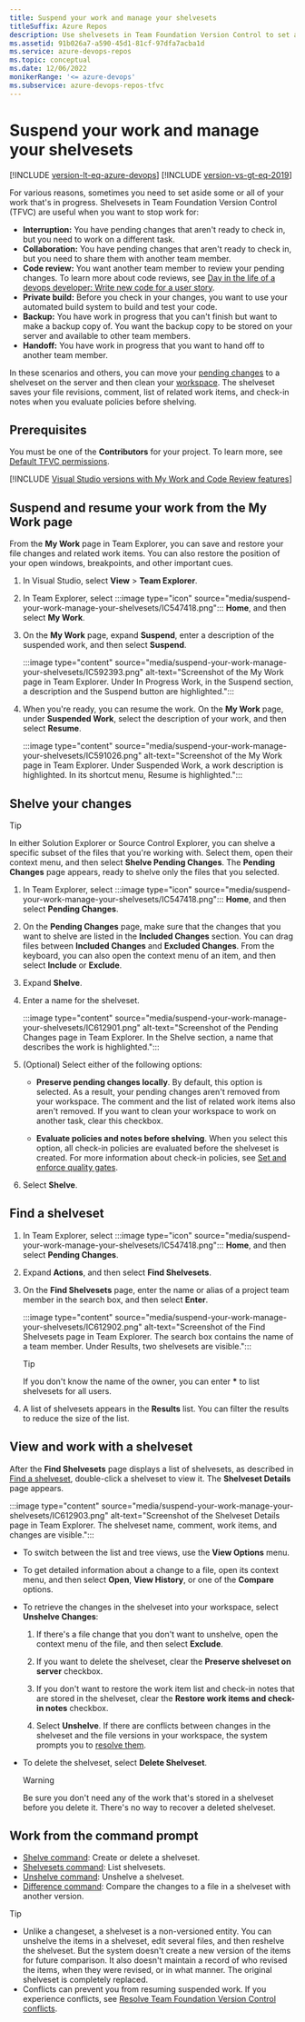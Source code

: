 ```yaml
---
title: Suspend your work and manage your shelvesets
titleSuffix: Azure Repos
description: Use shelvesets in Team Foundation Version Control to set aside in-progress work. Use Team Explorer to suspend and resume work and to manage shelvesets.
ms.assetid: 91b026a7-a590-45d1-81cf-97dfa7acba1d
ms.service: azure-devops-repos
ms.topic: conceptual
ms.date: 12/06/2022
monikerRange: '<= azure-devops'
ms.subservice: azure-devops-repos-tfvc
---
```


# Suspend your work and manage your shelvesets

[!INCLUDE [version-lt-eq-azure-devops](../../includes/version-lt-eq-azure-devops.md)]
[!INCLUDE [version-vs-gt-eq-2019](../../includes/version-vs-gt-eq-2019.md)]

For various reasons, sometimes you need to set aside some or all of your work that's in progress. Shelvesets in Team Foundation Version Control (TFVC) are useful when you want to stop work for:

- **Interruption:** You have pending changes that aren't ready to check in, but you need to work on a different task.  
- **Collaboration:** You have pending changes that aren't ready to check in, but you need to share them with another team member.  
- **Code review:** You want another team member to review your pending changes. To learn more about code reviews, see [Day in the life of a devops developer: Write new code for a user story](day-life-alm-developer-write-new-code-user-story.md).
- **Private build:** Before you check in your changes, you want to use your automated build system to build and test your code.  
- **Backup:** You have work in progress that you can't finish but want to make a backup copy of. You want the backup copy to be stored on your server and available to other team members.  
- **Handoff:** You have work in progress that you want to hand off to another team member.

In these scenarios and others, you can move your [pending changes](develop-code-manage-pending-changes.md) to a shelveset on the server and then clean your [workspace](create-work-workspaces.md). The shelveset saves your file revisions, comment, list of related work items, and check-in notes when you evaluate policies before shelving.

## Prerequisites

You must be one of the **Contributors** for your project. To learn more, see [Default TFVC permissions](../../organizations/security/default-tfvc-permissions.md).

[!INCLUDE [Visual Studio versions with My Work and Code Review features](includes/note-my-work-code-review-support.md)]
 
## Suspend and resume your work from the My Work page

From the **My Work** page in Team Explorer, you can save and restore your file changes and related work items. You can also restore the position of your open windows, breakpoints, and other important cues.

1. In Visual Studio, select **View** > **Team Explorer**.

1. In Team Explorer, select :::image type="icon" source="media/suspend-your-work-manage-your-shelvesets/IC547418.png"::: **Home**, and then select **My Work**.

1. On the **My Work** page, expand **Suspend**, enter a description of the suspended work, and then select **Suspend**.

   :::image type="content" source="media/suspend-your-work-manage-your-shelvesets/IC592393.png" alt-text="Screenshot of the My Work page in Team Explorer. Under In Progress Work, in the Suspend section, a description and the Suspend button are highlighted.":::

1. When you're ready, you can resume the work. On the **My Work** page, under **Suspended Work**, select the description of your work, and then select **Resume**.

   :::image type="content" source="media/suspend-your-work-manage-your-shelvesets/IC591026.png" alt-text="Screenshot of the My Work page in Team Explorer. Under Suspended Work, a work description is highlighted. In its shortcut menu, Resume is highlighted.":::

## Shelve your changes

> [!TIP]
> In either Solution Explorer or Source Control Explorer, you can shelve a specific subset of the files that you're working with. Select them, open their context menu, and then select **Shelve Pending Changes**. The **Pending Changes** page appears, ready to shelve only the files that you selected.

1. In Team Explorer, select :::image type="icon" source="media/suspend-your-work-manage-your-shelvesets/IC547418.png"::: **Home**, and then select **Pending Changes**.

1. On the **Pending Changes** page, make sure that the changes that you want to shelve are listed in the **Included Changes** section. You can drag files between **Included Changes** and **Excluded Changes**. From the keyboard, you can also open the context menu of an item, and then select **Include** or **Exclude**.

1. Expand **Shelve**.

1. Enter a name for the shelveset.

   :::image type="content" source="media/suspend-your-work-manage-your-shelvesets/IC612901.png" alt-text="Screenshot of the Pending Changes page in Team Explorer. In the Shelve section, a name that describes the work is highlighted.":::

1. (Optional) Select either of the following options:

   - **Preserve pending changes locally**. By default, this option is selected. As a result, your pending changes aren't removed from your workspace. The comment and the list of related work items also aren't removed. If you want to clean your workspace to work on another task, clear this checkbox.

   - **Evaluate policies and notes before shelving**. When you select this option, all check-in policies are evaluated before the shelveset is created. For more information about check-in policies, see [Set and enforce quality gates](set-enforce-quality-gates.md).

1. Select **Shelve**.

## Find a shelveset

1. In Team Explorer, select :::image type="icon" source="media/suspend-your-work-manage-your-shelvesets/IC547418.png"::: **Home**, and then select **Pending Changes**.

1. Expand **Actions**, and then select **Find Shelvesets**.

1. On the **Find Shelvesets** page, enter the name or alias of a project team member in the search box, and then select **Enter**.

   :::image type="content" source="media/suspend-your-work-manage-your-shelvesets/IC612902.png" alt-text="Screenshot of the Find Shelvesets page in Team Explorer. The search box contains the name of a team member. Under Results, two shelvesets are visible.":::

   > [!TIP]
   > If you don't know the name of the owner, you can enter **\*** to list shelvesets for all users.

1. A list of shelvesets appears in the **Results** list. You can filter the results to reduce the size of the list.

## View and work with a shelveset

After the **Find Shelvesets** page displays a list of shelvesets, as described in [Find a shelveset](#find-a-shelveset), double-click a shelveset to view it. The **Shelveset Details** page appears.

:::image type="content" source="media/suspend-your-work-manage-your-shelvesets/IC612903.png" alt-text="Screenshot of the Shelveset Details page in Team Explorer. The shelveset name, comment, work items, and changes are visible.":::

- To switch between the list and tree views, use the **View Options** menu.

- To get detailed information about a change to a file, open its context menu, and then select **Open**, **View History**, or one of the **Compare** options.

- To retrieve the changes in the shelveset into your workspace, select **Unshelve Changes**:

  1. If there's a file change that you don't want to unshelve, open the context menu of the file, and then select **Exclude**.

  1. If you want to delete the shelveset, clear the **Preserve shelveset on server** checkbox.

  1. If you don't want to restore the work item list and check-in notes that are stored in the shelveset, clear the **Restore work items and check-in notes** checkbox.

  1. Select **Unshelve**. If there are conflicts between changes in the shelveset and the file versions in your workspace, the system prompts you to [resolve them](resolve-team-foundation-version-control-conflicts.md).

- To delete the shelveset, select **Delete Shelveset**.

  > [!WARNING]
  > Be sure you don't need any of the work that's stored in a shelveset before you delete it. There's no way to recover a deleted shelveset.

## Work from the command prompt

- [Shelve command](shelve-command.md): Create or delete a shelveset.
- [Shelvesets command](shelvesets-command.md): List shelvesets.
- [Unshelve command](unshelve-command.md): Unshelve a shelveset.
- [Difference command](difference-command.md): Compare the changes to a file in a shelveset with another version.

> [!TIP]
> - Unlike a changeset, a shelveset is a non-versioned entity. You can unshelve the items in a shelveset, edit several files, and then reshelve the shelveset. But the system doesn't create a new version of the items for future comparison. It also doesn't maintain a record of who revised the items, when they were revised, or in what manner. The original shelveset is completely replaced.
> - Conflicts can prevent you from resuming suspended work. If you experience conflicts, see [Resolve Team Foundation Version Control conflicts](resolve-team-foundation-version-control-conflicts.md).
